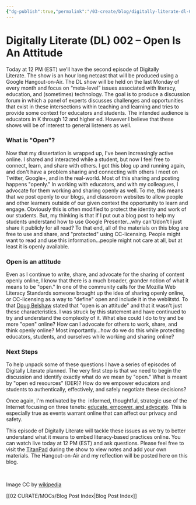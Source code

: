 ```yaml
---
{"dg-publish":true,"permalink":"/03-create/blog/digitally-literate-dl-002-open-is-an-attitude/","title":"Digitally Literate (DL) 002 – Open Is An Attitude","tags":["digitally-literate","oer","open-source"]}
---
```


# Digitally Literate (DL) 002 – Open Is An Attitude

Today at 12 PM (EST) we'll have the second episode of Digitally Literate. The show is an hour long netcast that will be produced using a Google Hangout-on-Air. The DL show will be held on the last Monday of every month and focus on “meta-level” issues associated with literacy, education, and (sometimes) technology. The goal is to produce a discussion forum in which a panel of experts discusses challenges and opportunities that exist in these intersections within teaching and learning and tries to provide some context for educators and students. The intended audience is educators in K through 12 and higher ed. However I believe that these shows will be of interest to general listeners as well.

### What is "Open"?

Now that my dissertation is wrapped up, I've been increasingly active online. I shared and interacted while a student, but now I feel free to connect, learn, and share with others. I got this blog up and running again, and don't have a problem sharing and connecting with others I meet on Twitter, Google+, and in the real-world. Most of this sharing and posting happens "openly." In working with educators, and with my colleagues, I advocate for them working and sharing openly as well. To me, this means that we post openly to our blogs, and classroom websites to allow people and other learners outside of our given context the opportunity to learn and engage. Obviously this is often modified to protect the identity and work of our students. But, my thinking is that if I put out a blog post to help my students understand how to use Google Presenter...why can't/don't I just share it publicly for all read? To that end, all of the materials on this blog are free to use and share, and "protected" using CC-licensing. People might want to read and use this information...people might not care at all, but at least it is openly available.

### Open is an attitude

Even as I continue to write, share, and advocate for the sharing of content openly online, I know that there is a much broader, grander notion of what it means to be "open." In one of the community calls for the Mozilla Web Literacy Standards someone brought up the idea of sharing openly online, or CC-licensing as a way to "define" open and include it in the weblitstd. To that [Doug Belshaw](http://about.me/dajbelshaw) stated that "open is an attitude" and that it wasn't just these characteristics. I was struck by this statement and have continued to try and understand the complexity of it. What else could I do to try and be more "open" online? How can I advocate for others to work, share, and think openly online? Most importantly...how do we do this while protecting educators, students, and ourselves while working and sharing online?

### Next Steps

To help unpack some of these questions I have a series of episodes of Digitally Literate planned. The very first step is that we need to begin the discussion and identify exactly what do we mean by "open." What is meant by "open ed resources" (OER)? How do we empower educators and students to authentically, effectively, and safely negotiate these decisions?

Once again, I'm motivated by the  informed, thoughtful, strategic use of the Internet focusing on three tenets: [educate, empower, and advocate](http://wiobyrne.com/privacy-identity-and-protecting-yourself-and-your-students-online/). This is especially true as events warrant online that can affect our privacy and safety.

This episode of Digitally Literate will tackle these issues as we try to better understand what it means to embed literacy-based practices online. You can watch live today at 12 PM (EST) and ask questions. Please feel free to visit the [TitanPad](http://wiobyrne.titanpad.com/7) during the show to view notes and add your own materials. The Hangout-on-Air and my reflection will be posted here on this blog.

 

Image CC by [wikipedia](http://en.wikipedia.org/wiki/Portal:Computer_science/Featured_article/4)

[[02 CURATE/MOCs/Blog Post Index\|Blog Post Index]]